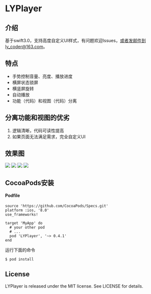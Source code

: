 # LYPlayer

## 介绍
基于swift3.0，支持高度自定义UI样式，有问题欢迎Issues，或者发邮件到ly_coder@163.com。
## 特点
* 手势控制音量、亮度、播放进度
* 横屏状态锁屏
* 横竖屏旋转
* 自动播放
* 功能（代码）和视图（代码）分离

## 分离功能和视图的优劣
1. 逻辑清晰，代码可读性提高
2. 如果页面无法满足需求，完全自定义UI

## 效果图
![](http://ov49u3l5m.bkt.clouddn.com/%E6%95%88%E6%9E%9C%E5%9B%BE1.PNG)
![](http://ov49u3l5m.bkt.clouddn.com/%E6%95%88%E6%9E%9C%E5%9B%BE2.PNG)
![](http://ov49u3l5m.bkt.clouddn.com/%E6%95%88%E6%9E%9C%E5%9B%BE3.PNG)
![](http://ov49u3l5m.bkt.clouddn.com/%E6%95%88%E6%9E%9C%E5%9B%BE4.PNG)

## CocoaPods安装
#### Podfile
```
source 'https://github.com/CocoaPods/Specs.git'
platform :ios, '8.0'
use_frameworks!

target 'MyApp' do
  # your other pod
  # ...
  pod 'LYPlayer', '~> 0.4.1'
end
```
运行下面的命令

```
$ pod install
```

## License
LYPlayer is released under the MIT license. See LICENSE for details. 

